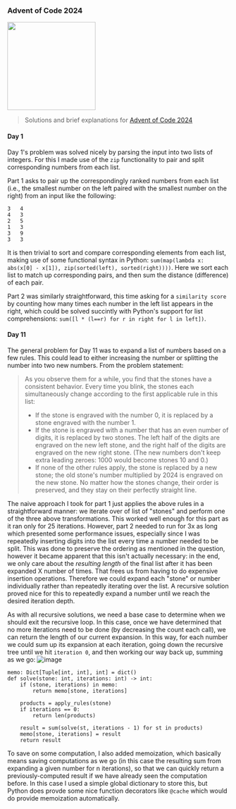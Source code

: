 ### Advent of Code 2024
<img src="https://github.com/user-attachments/assets/125e07c1-5061-4e80-8f62-e93a41c2c95a" width=200 height=200 />

> Solutions and brief explanations for [Advent of Code 2024](https://adventofcode.com/2024)
#### Day 1
Day 1's problem was solved nicely by parsing the input into two lists of integers. For this I made use of the `zip` functionality to pair and split corresponding numbers from each list.

Part 1 asks to pair up the correspondingly ranked numbers from each list (i.e., the smallest number on the left paired with the smallest number on the right) from an input like the following:
```
3   4
4   3
2   5
1   3
3   9
3   3
```
It is then trivial to sort and compare corresponding elements from each list, making use of some functional syntax in Python: `sum(map(lambda x: abs(x[0] - x[1]), zip(sorted(left), sorted(right))))`. Here we sort each list to match up corresponding pairs, and then sum the distance (difference) of each pair.

Part 2 was similarly straightforward, this time asking for a `similarity score` by counting how many times each number in the left list appears in the right, which could be solved succintly with Python's support for list comprehensions: `sum([l * (l==r) for r in right for l in left])`.
#### Day 11
The general problem for Day 11 was to expand a list of numbers based on a few rules. This could lead to either increasing the number or splitting the number into two new numbers. From the problem statement:
> As you observe them for a while, you find that the stones have a consistent behavior. Every time you blink, the stones each simultaneously change according to the first applicable rule in this list:
> - If the stone is engraved with the number 0, it is replaced by a stone engraved with the number 1.
> - If the stone is engraved with a number that has an even number of digits, it is replaced by two stones. The left half of the digits are engraved on the new left stone, and the right half of the digits are engraved on the new right stone. (The new numbers don't keep extra leading zeroes: 1000 would become stones 10 and 0.)
> - If none of the other rules apply, the stone is replaced by a new stone; the old stone's number multiplied by 2024 is engraved on the new stone.
>  No matter how the stones change, their order is preserved, and they stay on their perfectly straight line.

The naive approach I took for part 1 just applies the above rules in a straightforward manner: we iterate over of list of "stones" and perform one of the three above transformations. This worked well enough for this part as it ran only for 25 iterations. However, part 2 needed to run for 3x as long which presented some performance issues, especially since I was repeatedly inserting digits into the list every time a number needed to be split. This was done to preserve the ordering as mentioned in the question, however it became apparent that this isn't actually necessary: in the end, we only care about the _resulting length_ of the final list after it has been expanded X number of times. That frees us from having to do expensive insertion operations. Therefore we could expand each "stone" or number individually rather than repeatedly iterating over the list. A recursive solution proved nice for this to repeatedly expand a number until we reach the desired iteration depth. 

As with all recursive solutions, we need a base case to determine when we should exit the recursive loop. In this case, once we have determined that no more iterations need to be done (by decreasing the count each call), we can return the length of our current expansion. In this way, for each number we could sum up its expansion at each iteration, going down the recursive tree until we hit `iteration 0`, and then working our way back up, summing as we go:
![image](https://github.com/user-attachments/assets/497b5fc8-c321-46be-b909-b0f9c0bba0c1)

```
memo: Dict[Tuple[int, int], int] = dict()
def solve(stone: int, iterations: int) -> int:    
    if (stone, iterations) in memo:
        return memo[stone, iterations]
    
    products = apply_rules(stone)
    if iterations == 0:
        return len(products)
    
    result = sum(solve(st, iterations - 1) for st in products)
    memo[stone, iterations] = result
    return result
```
To save on some computation, I also added memoization, which basically means saving computations as we go (in this case the resulting sum from expanding a given number for n iterations), so that we can quickly return a previously-computed result if we have already seen the computation before. In this case I used a simple global dictionary to store this, but Python does provde some nice function decorators like `@cache` which would do provide memoization automatically.
